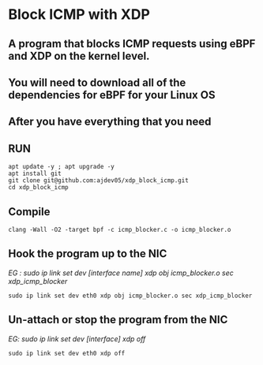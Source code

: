 # Block ICMP with XDP
## A program that blocks ICMP requests using eBPF and XDP on the kernel level.


## You will need to download all of the dependencies for eBPF for your Linux OS

## After you have everything that you need


## RUN

```
apt update -y ; apt upgrade -y
apt install git
git clone git@github.com:ajdev05/xdp_block_icmp.git
cd xdp_block_icmp
```

## Compile
```
clang -Wall -O2 -target bpf -c icmp_blocker.c -o icmp_blocker.o
```



## Hook the program up to the NIC

*EG : sudo ip link set dev [interface name] xdp obj icmp_blocker.o sec xdp_icmp_blocker*

```
sudo ip link set dev eth0 xdp obj icmp_blocker.o sec xdp_icmp_blocker
```

## Un-attach or stop the program from the NIC

*EG: sudo ip link set dev [interface] xdp off*
```
sudo ip link set dev eth0 xdp off
```
